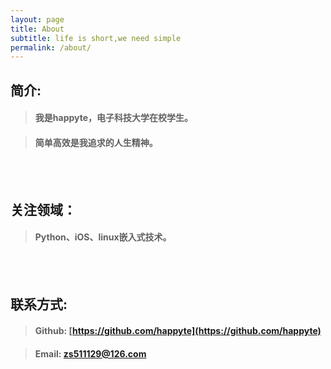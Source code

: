 ```yaml
---
layout: page
title: About
subtitle: life is short,we need simple
permalink: /about/
---
```


## 简介:

>#### 我是happyte，电子科技大学在校学生。

>#### 简单高效是我追求的人生精神。


<br><br>

## 关注领域：

>#### Python、iOS、linux嵌入式技术。

<br><br>

## 联系方式:

>#### Github: [https://github.com/happyte](https://github.com/happyte)

>#### Email: [zs511129@126.com](zs511129@126.com) 



